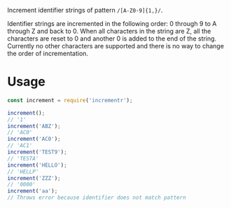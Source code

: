 Increment identifier strings of pattern `/[A-Z0-9]{1,}/`.

Identifier strings are incremented in the following order: 0 through 9 to A through Z and back to 0. When all characters in the string are Z, all the characters are reset to 0 and another 0 is added to the end of the string. Currently no other characters are supported and there is no way to change the order of incrementation.

# Usage

```js
const increment = require('incrementr');

increment();
// '1'
increment('ABZ');
// 'AC0'
increment('AC0');
// 'AC1'
increment('TEST9');
// 'TESTA'
increment('HELLO');
// 'HELLP'
increment('ZZZ');
// '0000'
increment('aa');
// Throws error because identifier does not match pattern
```